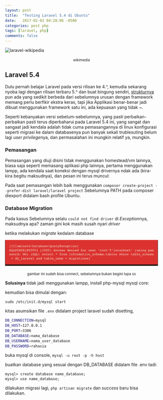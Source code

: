 ```yaml
---
layout: post
title:  "Testing Laravel 5.4 di Ubuntu"
date:   2017-02-01 04:28:06 -0500
categories: post php
tags: [laravel, php]
comments: false
---
```


![laravel-wikipedia](https://upload.wikimedia.org/wikipedia/commons/thumb/3/3d/LaravelLogo.png/1200px-LaravelLogo.png)<center><small class="caption">wikimedia</small></center>

## Laravel 5.4

Dulu pernah belajar Laravel pada versi rilisan ke 4.^, kemudia sekarang nyoba lagi dengan rilisan terbaru 5.^ dan buat bingung sendiri, [strukturnya](https://laravel.com/docs/5.4/structure) pun ada yang sedikit berbeda dari sebelumnya urusan dengan framework memang perlu berfikir ekstra keras, tapi jika Applikasi benar-benar jadi dibuat menggunakan framework satu ini, ada kepuasan yang tidak ~.

Seperti kebanyakan versi sebelum-sebelumnya, yang pasti perbaikan-perbaikan pasti terus diperbaharui pada Laravel 5.4 ini, yang sangat dan sangaat jadi kendala adalah tidak cuma pemasangannya di linux konfigurasi seperti migrasi ke dalam databasenya pun banyak sekali trublesuting belum lagi *user privilege*nya, dan permasalahan ini mungkin relatif ya, mungkin.

### Pemasangan

Pemasangan yang diuji disini tidak menggunakan homestead/vm lainnya, biasa saja seperti memasang aplikasi php lainnya,  pertama menggunakan lampp, ada kendala saat koneksi dengan mysql drivernya ndak ada (kira-kira begitu maksudnya), dan pesan ini terus muncul:

Pada saat pemasangan lebih baik menggunakan `composer create-project --prefer-dist laravel/laravel project` Sebelumnya PATH pada composer diexport didalam bash profile Ubuntu.

### Database Migration

Pada kasus Sebelumnya selalu `could not find driver` di *Exception*nya, maksudnya apa? zaman gini kok masih susah nyari *driver*

ketika melakukan *migrate* kedalam database

![errrno](/assets/img/lar/lar.png) <center class="caption"><small> gambar ini sudah bisa connect, sebelumnya bukan begini lupa ss</small></center> 

**Solusinya** tidak jadi menggunakan lampp, install php-mysql mysql core:

kemudian bisa dimulai dengan:

    sudo /etc/init.d/mysql start

kitas asumsikan file `.env` didalam project laravel sudah disetting,

``` bash
DB_CONNECTION=mysql
DB_HOST=127.0.0.1
DB_PORT=3306
DB_DATABASE=nama_database
DB_USERNAME=nama_user_database
DB_PASSWORD=rahasia
```
buka mysql di console, `mysql -u root -p -h host`

buatkan database yang sesuai dengan DB_DATABASE didalam file .env tadi:

    mysql> create database name_database;
    mysql> use name_database;

dilakukan migrasi lagi, `php artisan migrate` dan *success* baru bisa dilakukan.